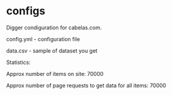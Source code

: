 # configs
Digger condiguration for cabelas.com.

config.yml - configuration file

data.csv - sample of dataset you get

Statistics:

Approx number of items on site: 70000

Approx number of page requests to get data for all items: 70000
